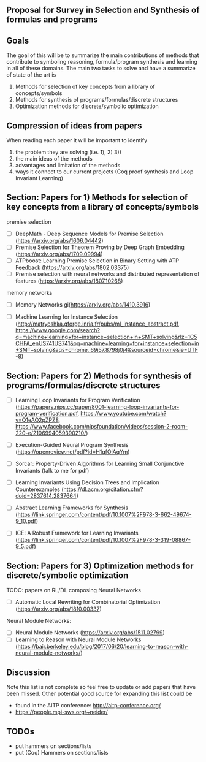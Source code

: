 Proposal for Survey in Selection and Synthesis of formulas and programs
----

Goals
----

The goal of this will be to summarize the main contributions of methods that contribute to symboling reasoning, formula/program synthesis and learning in all of these domains. The main two tasks to solve and have a summarize of state of the art is

1) Methods for selection of key concepts from a library of concepts/symbols
2) Methods for synthesis of programs/formulas/discrete structures
3) Optimization methods for discrete/symbolic optimization

Compression of ideas from papers
----

When reading each paper it will be important to identify

1) the problem they are solving (i.e. 1), 2) 3))
2) the main ideas of the methods
3) advantages and limitation of the methods
4) ways it connect to our current projects (Coq proof synthesis and Loop Invariant Learning)

Section: Papers for 1) Methods for selection of key concepts from a library of concepts/symbols
----

premise selection
- [ ] DeepMath - Deep Sequence Models for Premise Selection (https://arxiv.org/abs/1606.04442) 
- [ ] Premise Selection for Theorem Proving by Deep Graph Embedding (https://arxiv.org/abs/1709.09994)
- [ ] ATPboost: Learning Premise Selection in Binary Setting with ATP Feedback (https://arxiv.org/abs/1802.03375)
- [ ] Premise selection with neural networks and distributed representation of features (https://arxiv.org/abs/1807.10268)

memory networks
- [ ] Memory Networks gi(https://arxiv.org/abs/1410.3916)

- [ ] Machine Learning for Instance Selection (http://matryoshka.gforge.inria.fr/pubs/ml_instance_abstract.pdf, https://www.google.com/search?q=machine+learning+for+instance+selection+in+SMT+solving&rlz=1C5CHFA_enUS741US741&oq=machine+learning+for+instance+selection+in+SMT+solving&aqs=chrome..69i57.8798j0j4&sourceid=chrome&ie=UTF-8)


Section: Papers for 2) Methods for synthesis of programs/formulas/discrete structures
----

- [ ] Learning Loop Invariants for Program Verification (https://papers.nips.cc/paper/8001-learning-loop-invariants-for-program-verification.pdf, https://www.youtube.com/watch?v=Q1eAO2pZPZ8, https://www.facebook.com/nipsfoundation/videos/session-2-room-220-e/2106994059390210/)

- [ ] Execution-Guided Neural Program Synthesis (https://openreview.net/pdf?id=H1gfOiAqYm)
- [ ] Sorcar: Property-Driven Algorithms for Learning Small Conjunctive Invariants (talk to me for pdf)
- [ ] Learning Invariants Using Decision Trees and Implication Counterexamples (https://dl.acm.org/citation.cfm?doid=2837614.2837664)
- [ ] Abstract Learning Frameworks for Synthesis (https://link.springer.com/content/pdf/10.1007%2F978-3-662-49674-9_10.pdf)
- [ ] ICE: A Robust Framework for Learning Invariants (https://link.springer.com/content/pdf/10.1007%2F978-3-319-08867-9_5.pdf)

Section: Papers for 3) Optimization methods for discrete/symbolic optimization
----

TODO: papers on RL/DL composing Neural Networks

- [ ] Automatic Local Rewriting for Combinatorial Optimization (https://arxiv.org/abs/1810.00337)

Neural Module Networks:

- [ ] Neural Module Networks (https://arxiv.org/abs/1511.02799)
- [ ] Learning to Reason with Neural Module Networks (https://bair.berkeley.edu/blog/2017/06/20/learning-to-reason-with-neural-module-networks/)

Discussion
----

Note this list is not complete so feel free to update or add papers that have been missed. Other potential good source for expanding this list could be 

- found in the AITP conference: http://aitp-conference.org/
- https://people.mpi-sws.org/~neider/

TODOs
----

- put hammers on sections/lists
- put (Coq) Hammers on sections/lists

